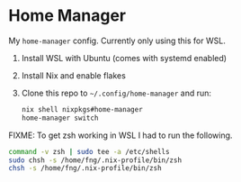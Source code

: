 # Home Manager

My `home-manager` config. Currently only using this for WSL.

1. Install WSL with Ubuntu (comes with systemd enabled)
2. Install Nix and enable flakes
3. Clone this repo to `~/.config/home-manager` and run:

   ```bash
   nix shell nixpkgs#home-manager
   home-manager switch
   ```

FIXME: To get zsh working in WSL I had to run the following.

```bash
command -v zsh | sudo tee -a /etc/shells
sudo chsh -s /home/fng/.nix-profile/bin/zsh
chsh -s /home/fng/.nix-profile/bin/zsh
```
